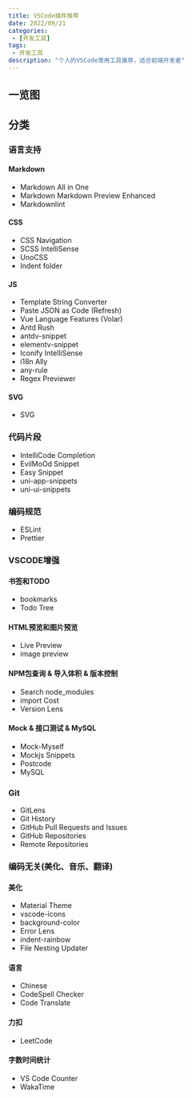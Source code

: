 ```yaml
---
title: VSCode插件推荐
date: 2022/09/21
categories:
 - [开发工具]
tags:
 - 开发工具
description: "个人的VSCode常用工具推荐，适合前端开发者"
---
```


## 一览图

## 分类

### 语言支持

#### Markdown

- Markdown All in One
- Markdown Markdown Preview Enhanced
- Markdownlint

#### CSS

- CSS Navigation
- SCSS IntelliSense
- UnoCSS
- Indent folder

#### JS

- Template String Converter
- Paste JSON as Code (Refresh)
- Vue Language Features (Volar)
- Antd Rush
- antdv-snippet
- elementv-snippet
- Iconify IntelliSense
- i18n Ally
- any-rule
- Regex Previewer

#### SVG

- SVG

### 代码片段

- IntelliCode Completion
- EvilMoOd Snippet
- Easy Snippet
- uni-app-snippets
- uni-ui-snippets

### 编码规范

- ESLint
- Prettier

### VSCODE增强

#### 书签和TODO

- bookmarks
- Todo Tree

#### HTML预览和图片预览

- Live Preview
- image preview

#### NPM包查询 & 导入体积 & 版本控制

- Search node_modules
- import Cost
- Version Lens

#### Mock & 接口测试 & MySQL

- Mock-Myself
- Mockjs Snippets
- Postcode
- MySQL

### Git

- GitLens
- Git History
- GitHub Pull Requests and Issues
- GitHub Repositories
- Remote Repositories

### 编码无关(美化、音乐、翻译)

#### 美化

- Material Theme
- vscode-icons
- background-color
- Error Lens
- indent-rainbow
- File Nesting Updater

#### 语言

- Chinese
- CodeSpell Checker
- Code Translate

#### 力扣

- LeetCode

#### 字数时间统计

- VS Code Counter
- WakaTime
